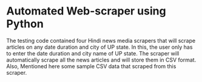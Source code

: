 # Automated Web-scraper using Python

The testing code contained four Hindi news media scrapers that will scrape articles on any date duration and city of UP state. In this, the user only has to enter the date duration and city name of UP state. The scraper will automatically scrape all the news articles and will store them in CSV format. Also, Mentioned here some sample CSV data that scraped from this scraper.
